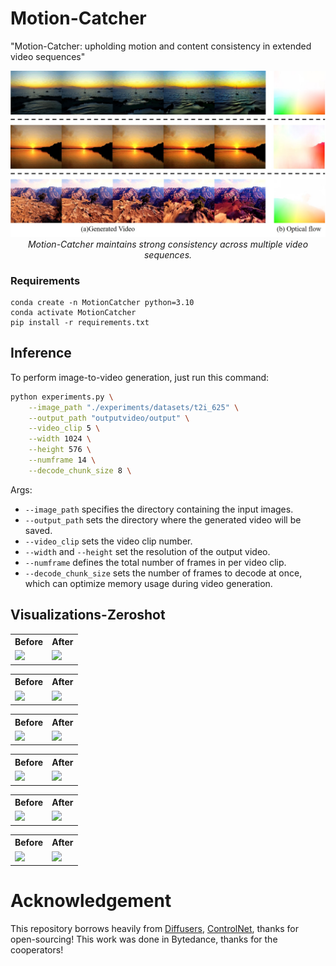 # Motion-Catcher

"Motion-Catcher: upholding motion and content consistency in extended video sequences"

<p align="center">
<img src="assets/overview.jpg" width="1080px"/> 
<br>
<em>Motion-Catcher maintains strong consistency across multiple video sequences. </em>
</p>


###  Requirements

```shell
conda create -n MotionCatcher python=3.10
conda activate MotionCatcher
pip install -r requirements.txt
```

## Inference

To perform image-to-video generation, just run this command:
```bash
python experiments.py \
    --image_path "./experiments/datasets/t2i_625" \
    --output_path "outputvideo/output" \
    --video_clip 5 \
    --width 1024 \
    --height 576 \
    --numframe 14 \
    --decode_chunk_size 8 \
```
Args:
- `--image_path` specifies the directory containing the input images.
- `--output_path` sets the directory where the generated video will be saved.
- `--video_clip` sets the video clip number.
- `--width` and `--height` set the resolution of the output video.
- `--numframe` defines the total number of frames in per video clip.
- `--decode_chunk_size` sets the number of frames to decode at once, which can optimize memory usage during video generation.

## Visualizations-Zeroshot

<table>
  <tr>
    <th>Before</th>
    <th>After</th>
  </tr>
  <tr>
    <td><img src="assets/fig/before1.gif" ></td>
    <td><img src="assets/fig/after1.gif" ></td>
  </tr>
</table>

<table>
  <tr>
    <th>Before</th>
    <th>After</th>
  </tr>
  <tr>
    <td><img src="assets/fig/before4.gif" ></td>
    <td><img src="assets/fig/after4.gif" ></td>
  </tr>
</table>

<table>
  <tr>
    <th>Before</th>
    <th>After</th>
  </tr>
  <tr>
    <td><img src="assets/fig/before2.gif" ></td>
    <td><img src="assets/fig/after2.gif" ></td>
  </tr>
</table>

<table>
  <tr>
    <th>Before</th>
    <th>After</th>
  </tr>
  <tr>
    <td><img src="assets/fig/before3.gif" ></td>
    <td><img src="assets/fig/after3.gif" ></td>
  </tr>
</table>

<table>
  <tr>
    <th>Before</th>
    <th>After</th>
  </tr>
  <tr>
    <td><img src="assets/fig/before5.gif" ></td>
    <td><img src="assets/fig/after5.gif" ></td>
  </tr>
</table>

<table>
  <tr>
    <th>Before</th>
    <th>After</th>
  </tr>
  <tr>
    <td><img src="assets/fig/before6.gif" ></td>
    <td><img src="assets/fig/after6.gif" ></td>
  </tr>
</table>


# Acknowledgement
This repository borrows heavily from [Diffusers](https://github.com/huggingface/diffusers), [ControlNet](https://github.com/lllyasviel/ControlNet), thanks for open-sourcing! This work was done in Bytedance, thanks for the cooperators! 
